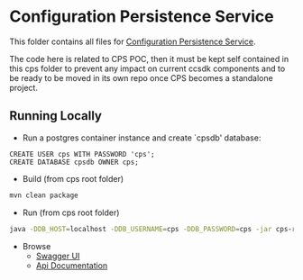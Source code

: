 # Configuration Persistence Service

This folder contains all files for
[Configuration Persistence Service](https://wiki.onap.org/pages/viewpage.action?pageId=81406119).

The code here is related to CPS POC, then it must be kept self contained in this cps folder to prevent any impact on
current ccsdk components and to be ready to be moved in its own repo once CPS becomes a standalone project.


## Running Locally

* Run a postgres container instance and create `cpsdb' database:

```
CREATE USER cps WITH PASSWORD 'cps';
CREATE DATABASE cpsdb OWNER cps;
```

* Build (from cps root folder)

```bash
mvn clean package
```

* Run (from cps root folder)

```bash
java -DDB_HOST=localhost -DDB_USERNAME=cps -DDB_PASSWORD=cps -jar cps-rest/target/cps-rest-0.0.1-SNAPSHOT.jar
```

* Browse
  * [Swagger UI](http://localhost:8080/swagger-ui/index.html)
  * [Api Documentation](http://localhost:8080/v3/api-docs)
